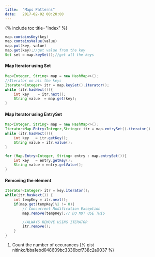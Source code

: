 ```yaml
---
title:  "Maps Patterns"
date:   2017-02-02 00:20:00
---
```


{% include toc title="Index" %}

```java
map.containsKey(key)
map.containsValue(value)
map.put(key, value)
map.get(key);//get value from the key
Set set = map.keySet();//get all the keys
```

#### Map Iterator using Set

```java
Map<Integer, String> map = new HashMap<>();
//Iterator on all the keys
Iterator<Integer> itr = map.keySet().iterator();
while (itr.hasNext()){
    int key    = itr.next();
    String value  = map.get(key);
}
```


#### Map Iterator using EntrySet

```java
Map<Integer, String> map = new HashMap<>();
Iterator<Map.Entry<Integer,String>> itr = map.entrySet().iterator()
while (itr.hasNext()){
    int key   = itr.getKey();
    String value = itr.value();
}

for (Map.Entry<Integer, String> entry : map.entrySet()){
    int key   = entry.getKey();
    String value = entry.getValue();
}
```

#### Removing the element

```java
Iterator<Integer> itr = key.iterator();
while(itr.hasNext()) {
    int tempKey = itr.next();
    if(map.get(tempKey)%2 != 0){
        // Concurrent Modification Exception
        map.remove(tempKey);// DO NOT USE THIS

        //ALWAYS REMOVE USING ITERATOR
        itr.remove();
    }
}
```

1. Count the number of occurances
{% gist nitinkc/bba1ebd048609bc3336bcf738c2a9037 %}
